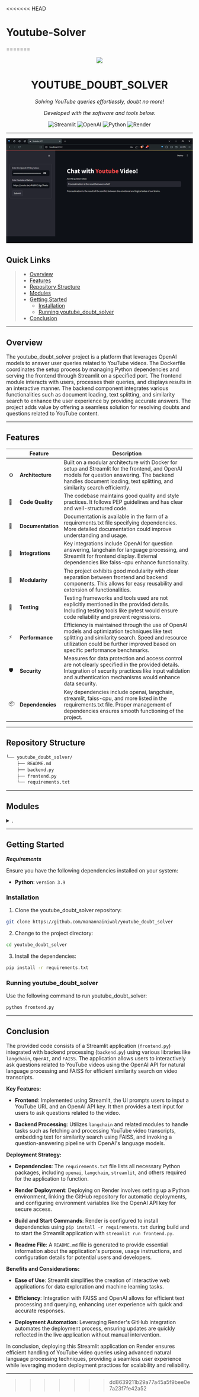 <<<<<<< HEAD
# Youtube-Solver
=======
<p align="center">
  <img src="https://cdn-icons-png.flaticon.com/512/6295/6295417.png" width="100" />
</p>
<p align="center">
    <h1 align="center">YOUTUBE_DOUBT_SOLVER</h1>
</p>
<p align="center">
    <em>Solving YouTube queries effortlessly, doubt no more!</em>

<p align="center">
		<em>Developed with the software and tools below.</em>
</p>
<p align="center">
	<img src="https://img.shields.io/badge/Streamlit-FF4B4B.svg?style=flat&logo=Streamlit&logoColor=white" alt="Streamlit">
	<img src="https://img.shields.io/badge/OpenAI-412991.svg?style=flat&logo=OpenAI&logoColor=white" alt="OpenAI">
	<img src="https://img.shields.io/badge/Python-3776AB.svg?style=flat&logo=Python&logoColor=white" alt="Python">
	<img src="https://img.shields.io/badge/Render-2496ED.svg?style=flat&logo=Render&logoColor=white" alt="Render">
</p>
<hr>

![Screenshot of Youtube-GPT](ytdoubtsolver.png)

##  Quick Links

> - [ Overview](#-overview)
> - [ Features](#-features)
> - [ Repository Structure](#-repository-structure)
> - [ Modules](#-modules)
> - [ Getting Started](#-getting-started)
>   - [ Installation](#-installation)
>   - [ Running youtube_doubt_solver](#-running-youtube_doubt_solver)
> - [ Conclusion](#-conclusion)

---

##  Overview

The youtube_doubt_solver project is a platform that leverages OpenAI models to answer user queries related to YouTube videos. The Dockerfile coordinates the setup process by managing Python dependencies and serving the frontend through Streamlit on a specified port. The frontend module interacts with users, processes their queries, and displays results in an interactive manner. The backend component integrates various functionalities such as document loading, text splitting, and similarity search to enhance the user experience by providing accurate answers. The project adds value by offering a seamless solution for resolving doubts and questions related to YouTube content.

---

##  Features

|    |   Feature         | Description |
|----|-------------------|---------------------------------------------------------------|
| ⚙️  | **Architecture**  | Built on a modular architecture with Docker for setup and Streamlit for the frontend, and OpenAI models for question answering. The backend handles document loading, text splitting, and similarity search efficiently. |
| 🔩 | **Code Quality**  | The codebase maintains good quality and style practices. It follows PEP guidelines and has clear and well-structured code. |
| 📄 | **Documentation** | Documentation is available in the form of a requirements.txt file specifying dependencies. More detailed documentation could improve understanding and usage. |
| 🔌 | **Integrations**  | Key integrations include OpenAI for question answering, langchain for language processing, and Streamlit for frontend display. External dependencies like faiss-cpu enhance functionality. |
| 🧩 | **Modularity**    | The project exhibits good modularity with clear separation between frontend and backend components. This allows for easy reusability and extension of functionalities. |
| 🧪 | **Testing**       | Testing frameworks and tools used are not explicitly mentioned in the provided details. Including testing tools like pytest would ensure code reliability and prevent regressions. |
| ⚡️  | **Performance**   | Efficiency is maintained through the use of OpenAI models and optimization techniques like text splitting and similarity search. Speed and resource utilization could be further improved based on specific performance benchmarks. |
| 🛡️ | **Security**      | Measures for data protection and access control are not clearly specified in the provided details. Integration of security practices like input validation and authentication mechanisms would enhance data security. |
| 📦 | **Dependencies**  | Key dependencies include openai, langchain, streamlit, faiss-cpu, and more listed in the requirements.txt file. Proper management of dependencies ensures smooth functioning of the project. |


---

##  Repository Structure

```sh
└── youtube_doubt_solver/
    ├── README.md
    ├── backend.py
    ├── frontend.py
    └── requirements.txt
```

---

##  Modules

<details closed><summary>.</summary>

| File                                                                                                   | Summary                                                                                                                                                                                                                                                         |
| ---                                                                                                    | ---                                                                                                                                                                                                                                                                                                                                      |
| [frontend.py](https://github.com/manannainiwal/youtube_doubt_solver/blob/master/frontend.py)           | The code in frontend.py orchestrates user interface interaction for the Youtube Doubt Solver project. It connects with the backend to process user queries and display results interactively.                                                                   |
| [backend.py](https://github.com/manannainiwal/youtube_doubt_solver/blob/master/backend.py)             | Role:** `backend.py` orchestrates OpenAI models for question answering on YouTube videos. Integrates document loading, text splitting, and similarity search functionalities for efficient processing. Enhances user experience by generating accurate answers. |
| [requirements.txt](https://github.com/manannainiwal/youtube_doubt_solver/blob/master/requirements.txt) | Code Summary:****File:** `requirements.txt`**Role:** Specifies dependencies for YouTube Doubt Solver **Features:** Includes openai, langchain, streamlit, faiss-cpu, and more.                                                                                  |

</details>

---

##  Getting Started

***Requirements***

Ensure you have the following dependencies installed on your system:

* **Python**: `version 3.9`

###  Installation

1. Clone the youtube_doubt_solver repository:

```sh
git clone https://github.com/manannainiwal/youtube_doubt_solver
```

2. Change to the project directory:

```sh
cd youtube_doubt_solver
```

3. Install the dependencies:

```sh
pip install -r requirements.txt
```

###  Running youtube_doubt_solver

Use the following command to run youtube_doubt_solver:

```sh
python frontend.py
```

---


## Conclusion


The provided code consists of a Streamlit application (`frontend.py`) integrated with backend processing (`backend.py`) using various libraries like `langchain`, `OpenAI`, and `FAISS`. The application allows users to interactively ask questions related to YouTube videos using the OpenAI API for natural language processing and FAISS for efficient similarity search on video transcripts.

**Key Features:**
- **Frontend**: Implemented using Streamlit, the UI prompts users to input a YouTube URL and an OpenAI API key. It then provides a text input for users to ask questions related to the video.
  
- **Backend Processing**: Utilizes `langchain` and related modules to handle tasks such as fetching and processing YouTube video transcripts, embedding text for similarity search using FAISS, and invoking a question-answering pipeline with OpenAI's language models.

**Deployment Strategy:**
- **Dependencies**: The `requirements.txt` file lists all necessary Python packages, including `openai`, `langchain`, `streamlit`, and others required for the application to function.
  
- **Render Deployment**: Deploying on Render involves setting up a Python environment, linking the GitHub repository for automatic deployments, and configuring environment variables like the OpenAI API key for secure access.
  
- **Build and Start Commands**: Render is configured to install dependencies using `pip install -r requirements.txt` during build and to start the Streamlit application with `streamlit run frontend.py`.
  
- **Readme File**: A `README.md` file is generated to provide essential information about the application's purpose, usage instructions, and configuration details for potential users and developers.

**Benefits and Considerations:**
- **Ease of Use**: Streamlit simplifies the creation of interactive web applications for data exploration and machine learning tasks.
  
- **Efficiency**: Integration with FAISS and OpenAI allows for efficient text processing and querying, enhancing user experience with quick and accurate responses.
  
- **Deployment Automation**: Leveraging Render's GitHub integration automates the deployment process, ensuring updates are quickly reflected in the live application without manual intervention.

In conclusion, deploying this Streamlit application on Render ensures efficient handling of YouTube video queries using advanced natural language processing techniques, providing a seamless user experience while leveraging modern deployment practices for scalability and reliability.

---
>>>>>>> dd8639211b29a77a45a5f9bee0e7a23f7fe42a52
